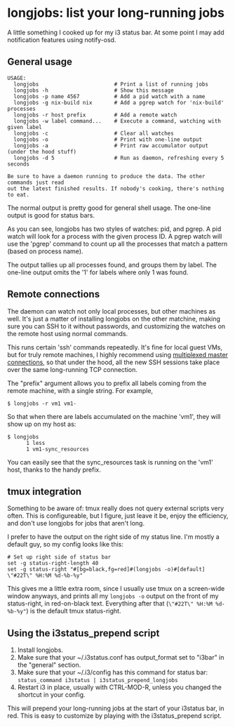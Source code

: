 # longjobs: list your long-running jobs

A little something I cooked up for my i3 status bar. At some point I may add notification features using notify-osd.

## General usage

    USAGE:
      longjobs                        # Print a list of running jobs
      longjobs -h                     # Show this message
      longjobs -p name 4567           # Add a pid watch with a name
      longjobs -g nix-build nix       # Add a pgrep watch for 'nix-build' processes
      longjobs -r host prefix         # Add a remote watch
      longjobs -w label command...    # Execute a command, watching with given label
      longjobs -c                     # Clear all watches
      longjobs -o                     # Print with one-line output
      longjobs -a                     # Print raw accumulator output (under the hood stuff)
      longjobs -d 5                   # Run as daemon, refreshing every 5 seconds

    Be sure to have a daemon running to produce the data. The other commands just read
    out the latest finished results. If nobody's cooking, there's nothing to eat.

The normal output is pretty good for general shell usage. The one-line output is good for status bars.

As you can see, longjobs has two styles of watches: pid, and pgrep. A pid watch will look for a process with the given process ID. A pgrep watch will use the 'pgrep' command to count up all the processes that match a pattern (based on process name).

The output tallies up all processes found, and groups them by label. The one-line output omits the '1' for labels where only 1 was found.

## Remote connections

The daemon can watch not only local processes, but other machines as well. It's just a matter of installing longjobs on the other matchine, making sure you can SSH to it without passwords, and customizing the watches on the remote host using normal commands.

This runs certain 'ssh' commands repeatedly. It's fine for local guest VMs, but for truly remote machines, I highly recommend using [multiplexed master connections](http://www.linuxjournal.com/content/speed-multiple-ssh-connections-same-server), so that under the hood, all the new SSH sessions take place over the same long-running TCP connection.

The "prefix" argument allows you to prefix all labels coming from the remote machine, with a single string. For example,

    $ longjobs -r vm1 vm1-

So that when there are labels accumulated on the machine 'vm1', they will show up on my host as:

    $ longjobs
          1 less
          1 vm1-sync_resources

You can easily see that the sync_resources task is running on the 'vm1' host, thanks to the handy prefix.

## tmux integration

Something to be aware of: tmux really does not query external scripts very often. This is configureable, but I figure, just leave it be, enjoy the efficiency, and don't use longjobs for jobs that aren't long.

I prefer to have the output on the right side of my status line. I'm mostly a default guy, so my config looks like this:

    # Set up right side of status bar
    set -g status-right-length 40
    set -g status-right "#[bg=black,fg=red]#(longjobs -o)#[default] \"#22T\" %H:%M %d-%b-%y"

This gives me a little extra room, since I usually use tmux on a screen-wide window anyways, and prints all my `longjobs -o` output on the front of my status-right, in red-on-black text. Everything after that (`\"#22T\" %H:%M %d-%b-%y"`) is the default tmux status-right.

## Using the i3status_prepend script

1. Install longjobs.
2. Make sure that your ~/.i3status.conf has output_format set to "i3bar" in the "general" section.
3. Make sure that your ~/.i3/config has this command for status bar: `status_command i3status | i3status_prepend_longjobs`
4. Restart i3 in place, usually with CTRL-MOD-R, unless you changed the shortcut in your config.

This will prepend your long-running jobs at the start of your i3status bar, in red. This is easy to customize by playing with the i3status_prepend script.
